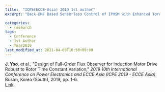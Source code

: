 ```yaml
---
title:  "ICPE(ECCE-Asia) 2019 1st author"
excerpt: "Back-EMF Based Sensorless Control of IPMSM with Enhanced Torque Accuracy against Parameter Variation."

categories:
  - research
tags:
  - Conference
  - 1st Author
  - Year2019
last_modified_at: 2021-04-09T10:50+09:00
---
```


**J. Yoo**, et al., "Design of Full-Order Flux Observer for Induction Motor Drive Robust to Rotor Time Constant Variation," *2019 10th International Conference on Power Electronics and ECCE Asia (ICPE 2019 - ECCE Asia)*, Busan, Korea (South), 2019, pp. 1-6.  
[Link](https://ieeexplore.ieee.org/document/8797313)
